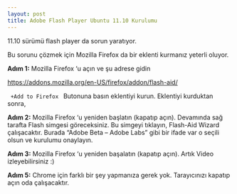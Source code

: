 ```yaml
---
layout: post
title: Adobe Flash Player Ubuntu 11.10 Kurulumu
---
```


<p>11.10 sürümü flash player da sorun yaratıyor.</p>
Bu sorunu çözmek için Mozilla Firefox da bir eklenti kurmanız yeterli oluyor.

<b>Adım 1:</b>
Mozilla Firefox ‘u açın ve şu adrese gidin

<a href = https://addons.mozilla.org/en-US/firefox/addon/flash-aid/> https://addons.mozilla.org/en-US/firefox/addon/flash-aid/ </a>

<code> +Add to Firefox </code>
Butonuna basın eklentiyi kurun. Eklentiyi kurduktan sonra,

<b>Adım 2:</b>
Mozilla Firefox ‘u yeniden başlatın (kapatıp açın). Devamında sağ tarafta Flash simgesi göreceksiniz. Bu simgeyi tıklayın, Flash-Aid Wizard çalışacaktır. Burada “Adobe Beta – Adobe Labs” gibi bir ifade var o seçili olsun ve kurulumu onaylayın.

<b>Adım 3:</b>
Mozilla Firefox ‘u yeniden başalatın (kapatıp açın). Artık Video izleyebilirsiniz :)

<b>Adım 5:</b>
Chrome için farklı bir şey yapmanıza gerek yok. Tarayıcınızı kapatıp açın oda çalışacaktır.


